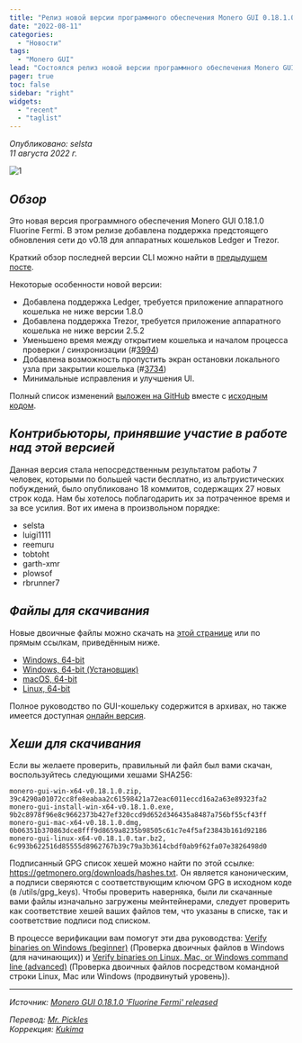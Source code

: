 ```yaml
---
title: "Релиз новой версии программного обеспечения Monero GUI 0.18.1.0 Fluorine Fermi"
date: "2022-08-11"
categories:
  - "Новости"
tags:
  - "Monero GUI"
lead: "Состоялся релиз новой версии программного обеспечения Monero GUI 0.18.1.0 Fluorine Fermi"
pager: true
toc: false
sidebar: "right"
widgets:
  - "recent"
  - "taglist"
---
```


_Опубликовано: selsta_  
_11 августа 2022 г._

![1](/img/post/2022-07-19-monero-0.18.0.0-released/01.png)  

## _Обзор_

Это новая версия программного обеспечения Monero GUI 0.18.1.0 Fluorine Fermi. В этом релизе добавлена поддержка предстоящего обновления сети до v0.18 для аппаратных кошельков Ledger и Trezor.

Краткий обзор последней версии CLI можно найти в [предыдущем посте](https://www.getmonero.org/2022/08/11/monero-0.18.1.0-released.html).

Некоторые особенности новой версии:
- Добавлена поддержка Ledger, требуется приложение аппаратного кошелька не ниже версии 1.8.0
- Добавлена поддержка Trezor, требуется приложение аппаратного кошелька не ниже версии 2.5.2
- Уменьшено время между открытием кошелька и началом процесса проверки / синхронизации (#[3994](https://github.com/monero-project/monero-gui/pull/3994))
- Добавлена возможность пропустить экран остановки локального узла при закрытии кошелька (#[3734](https://github.com/monero-project/monero-gui/pull/3734))
- Минимальные исправления и улучшения UI.

Полный список изменений [выложен на GitHub](https://github.com/monero-project/monero-gui/compare/v0.18.0.0...v0.18.1.0) вместе с [исходным кодом](https://github.com/monero-project/monero-gui/tree/v0.18.1.0).

## _Контрибьюторы, принявшие участие в работе над этой версией_

Данная версия стала непосредственным результатом работы 7 человек, которыми по большей части бесплатно, из альтруистических побуждений, было опубликовано 18 коммитов, содержащих 27 новых строк кода. Нам бы хотелось поблагодарить их за потраченное время и за все усилия. Вот их имена в произвольном порядке:

- selsta
- luigi1111
- reemuru
- tobtoht
- garth-xmr
- plowsof
- rbrunner7

## _Файлы для скачивания_

Новые двоичные файлы можно скачать на [этой странице](https://www.getmonero.org/downloads/) или по прямым ссылкам, приведённым ниже.

- [Windows, 64-bit](https://downloads.getmonero.org/gui/monero-gui-win-x64-v0.18.1.0.zip)
- [Windows, 64-bit (Установщик)](https://downloads.getmonero.org/gui/monero-gui-install-win-x64-v0.18.1.0.exe)
- [macOS, 64-bit](https://downloads.getmonero.org/gui/monero-gui-mac-x64-v0.18.1.0.dmg)
- [Linux, 64-bit](https://downloads.getmonero.org/gui/monero-gui-linux-x64-v0.18.1.0.tar.bz2)

Полное руководство по GUI-кошельку содержится в архивах, но также имеется доступная [онлайн версия](https://github.com/monero-ecosystem/monero-GUI-guide/blob/master/monero-GUI-guide.md).

## _Хеши для скачивания_

Если вы желаете проверить, правильный ли файл был вами скачан, воспользуйтесь следующими хешами SHA256:

```
monero-gui-win-x64-v0.18.1.0.zip, 39c4290a01072cc8fe8eabaa2c61598421a72eac6011eccd16a2a63e89323fa2
monero-gui-install-win-x64-v0.18.1.0.exe, 9b2c8978f96e8c9662373b427ef320ccd9d652d346435a8487a756bf55cf43ff
monero-gui-mac-x64-v0.18.1.0.dmg, 0b06351b370863dce8fff9d8659a8235b98505c61c7e4f5af23843b161d92186
monero-gui-linux-x64-v0.18.1.0.tar.bz2, 6c993b622516d85555d8962767b39c79a3b3614cbdf0ab9f62fa07e3826498d0
```

Подписанный GPG список хешей можно найти по этой ссылке: https://getmonero.org/downloads/hashes.txt. Он является каноническим, а подписи сверяются с соответствующим ключом GPG в исходном коде (в /utils/gpg_keys). Чтобы проверить наверняка, были ли скачанные вами файлы изначально загружены мейнтейнерами, следует проверить как соответствие хешей ваших файлов тем, что указаны в списке, так и соответствие подписи под списком.

В процессе верификации вам помогут эти два руководства: [Verify binaries on Windows (beginner)](https://www.getmonero.org/resources/user-guides/verification-windows-beginner.html) (Проверка двоичных файлов в Windows (для начинающих)) и [Verify binaries on Linux, Mac, or Windows command line (advanced)](https://www.getmonero.org/resources/user-guides/verification-allos-advanced.html) (Проверка двоичных файлов посредством командной строки Linux, Mac или Windows (продвинутый уровень)).

---

_Источник: [Monero GUI 0.18.1.0 'Fluorine Fermi' released](https://www.getmonero.org/2022/08/11/monero-GUI-0.18.1.0-released.html)_

_Перевод: [Mr. Pickles](https://t.me/v1docq47)_  
_Коррекция: [Kukima](https://t.me/Kukima)_
